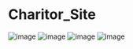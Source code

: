 # Charitor_Site
![image](https://github.com/user-attachments/assets/3e0bd99f-79e5-4a1d-a535-ccf0c1714958)
![image](https://github.com/user-attachments/assets/0c9a1089-830a-4d00-a75d-f0552da102a3)
![image](https://github.com/user-attachments/assets/ba76aa4c-20ac-4853-9e50-b947f1450f7c)
![image](https://github.com/user-attachments/assets/e1e5a794-c4ce-4e0a-843b-c94fe396ffb6)
